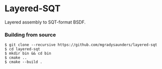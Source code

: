 # Layered-SQT

Layered assembly to SQT-format BSDF.

### Building from source

```
$ git clone --recursive https://github.com/mgradysaunders/layered-sqt
$ cd layered-sqt
$ mkdir bin && cd bin
$ cmake ..
$ cmake --build .
```

